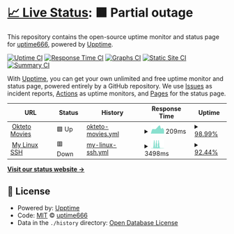 # [📈 Live Status](https://up.ferdi.js.cool): <!--live status--> **🟧 Partial outage**

This repository contains the open-source uptime monitor and status page for [uptime666](https://up.ferdi.js.cool), powered by [Upptime](https://github.com/upptime/upptime).

[![Uptime CI](https://github.com/uptime666/upptime/workflows/Uptime%20CI/badge.svg)](https://github.com/uptime666/upptime/actions?query=workflow%3A%22Uptime+CI%22)
[![Response Time CI](https://github.com/uptime666/upptime/workflows/Response%20Time%20CI/badge.svg)](https://github.com/uptime666/upptime/actions?query=workflow%3A%22Response+Time+CI%22)
[![Graphs CI](https://github.com/uptime666/upptime/workflows/Graphs%20CI/badge.svg)](https://github.com/uptime666/upptime/actions?query=workflow%3A%22Graphs+CI%22)
[![Static Site CI](https://github.com/uptime666/upptime/workflows/Static%20Site%20CI/badge.svg)](https://github.com/uptime666/upptime/actions?query=workflow%3A%22Static+Site+CI%22)
[![Summary CI](https://github.com/uptime666/upptime/workflows/Summary%20CI/badge.svg)](https://github.com/uptime666/upptime/actions?query=workflow%3A%22Summary+CI%22)

With [Upptime](https://upptime.js.org), you can get your own unlimited and free uptime monitor and status page, powered entirely by a GitHub repository. We use [Issues](https://github.com/uptime666/upptime/issues) as incident reports, [Actions](https://github.com/uptime666/upptime/actions) as uptime monitors, and [Pages](https://up.ferdi.js.cool) for the status page.

<!--start: status pages-->
<!-- This summary is generated by Upptime (https://github.com/upptime/upptime) -->
<!-- Do not edit this manually, your changes will be overwritten -->
<!-- prettier-ignore -->
| URL | Status | History | Response Time | Uptime |
| --- | ------ | ------- | ------------- | ------ |
| <img alt="" src="https://icons.duckduckgo.com/ip3/movies-linuxrun1.cloud.okteto.net.ico" height="13"> [Okteto Movies](https://movies-linuxrun1.cloud.okteto.net/) | 🟩 Up | [okteto-movies.yml](https://github.com/uptime666/upptime/commits/HEAD/history/okteto-movies.yml) | <details><summary><img alt="Response time graph" src="./graphs/okteto-movies/response-time-week.png" height="20"> 209ms</summary><br><a href="https://up.ferdi.js.cool/history/okteto-movies"><img alt="Response time 209" src="https://img.shields.io/endpoint?url=https%3A%2F%2Fraw.githubusercontent.com%2Fuptime666%2Fupptime%2FHEAD%2Fapi%2Fokteto-movies%2Fresponse-time.json"></a><br><a href="https://up.ferdi.js.cool/history/okteto-movies"><img alt="24-hour response time 163" src="https://img.shields.io/endpoint?url=https%3A%2F%2Fraw.githubusercontent.com%2Fuptime666%2Fupptime%2FHEAD%2Fapi%2Fokteto-movies%2Fresponse-time-day.json"></a><br><a href="https://up.ferdi.js.cool/history/okteto-movies"><img alt="7-day response time 209" src="https://img.shields.io/endpoint?url=https%3A%2F%2Fraw.githubusercontent.com%2Fuptime666%2Fupptime%2FHEAD%2Fapi%2Fokteto-movies%2Fresponse-time-week.json"></a><br><a href="https://up.ferdi.js.cool/history/okteto-movies"><img alt="30-day response time 209" src="https://img.shields.io/endpoint?url=https%3A%2F%2Fraw.githubusercontent.com%2Fuptime666%2Fupptime%2FHEAD%2Fapi%2Fokteto-movies%2Fresponse-time-month.json"></a><br><a href="https://up.ferdi.js.cool/history/okteto-movies"><img alt="1-year response time 209" src="https://img.shields.io/endpoint?url=https%3A%2F%2Fraw.githubusercontent.com%2Fuptime666%2Fupptime%2FHEAD%2Fapi%2Fokteto-movies%2Fresponse-time-year.json"></a></details> | <details><summary><a href="https://up.ferdi.js.cool/history/okteto-movies">98.99%</a></summary><a href="https://up.ferdi.js.cool/history/okteto-movies"><img alt="All-time uptime 98.99%" src="https://img.shields.io/endpoint?url=https%3A%2F%2Fraw.githubusercontent.com%2Fuptime666%2Fupptime%2FHEAD%2Fapi%2Fokteto-movies%2Fuptime.json"></a><br><a href="https://up.ferdi.js.cool/history/okteto-movies"><img alt="24-hour uptime 100.00%" src="https://img.shields.io/endpoint?url=https%3A%2F%2Fraw.githubusercontent.com%2Fuptime666%2Fupptime%2FHEAD%2Fapi%2Fokteto-movies%2Fuptime-day.json"></a><br><a href="https://up.ferdi.js.cool/history/okteto-movies"><img alt="7-day uptime 98.99%" src="https://img.shields.io/endpoint?url=https%3A%2F%2Fraw.githubusercontent.com%2Fuptime666%2Fupptime%2FHEAD%2Fapi%2Fokteto-movies%2Fuptime-week.json"></a><br><a href="https://up.ferdi.js.cool/history/okteto-movies"><img alt="30-day uptime 98.99%" src="https://img.shields.io/endpoint?url=https%3A%2F%2Fraw.githubusercontent.com%2Fuptime666%2Fupptime%2FHEAD%2Fapi%2Fokteto-movies%2Fuptime-month.json"></a><br><a href="https://up.ferdi.js.cool/history/okteto-movies"><img alt="1-year uptime 98.99%" src="https://img.shields.io/endpoint?url=https%3A%2F%2Fraw.githubusercontent.com%2Fuptime666%2Fupptime%2FHEAD%2Fapi%2Fokteto-movies%2Fuptime-year.json"></a></details>
| <img alt="" src="https://icons.duckduckgo.com/ip3/webmin-linuxrun1.cloud.okteto.net.ico" height="13"> [My Linux SSH](https://webmin-linuxrun1.cloud.okteto.net/) | 🟥 Down | [my-linux-ssh.yml](https://github.com/uptime666/upptime/commits/HEAD/history/my-linux-ssh.yml) | <details><summary><img alt="Response time graph" src="./graphs/my-linux-ssh/response-time-week.png" height="20"> 3498ms</summary><br><a href="https://up.ferdi.js.cool/history/my-linux-ssh"><img alt="Response time 3498" src="https://img.shields.io/endpoint?url=https%3A%2F%2Fraw.githubusercontent.com%2Fuptime666%2Fupptime%2FHEAD%2Fapi%2Fmy-linux-ssh%2Fresponse-time.json"></a><br><a href="https://up.ferdi.js.cool/history/my-linux-ssh"><img alt="24-hour response time 196" src="https://img.shields.io/endpoint?url=https%3A%2F%2Fraw.githubusercontent.com%2Fuptime666%2Fupptime%2FHEAD%2Fapi%2Fmy-linux-ssh%2Fresponse-time-day.json"></a><br><a href="https://up.ferdi.js.cool/history/my-linux-ssh"><img alt="7-day response time 3498" src="https://img.shields.io/endpoint?url=https%3A%2F%2Fraw.githubusercontent.com%2Fuptime666%2Fupptime%2FHEAD%2Fapi%2Fmy-linux-ssh%2Fresponse-time-week.json"></a><br><a href="https://up.ferdi.js.cool/history/my-linux-ssh"><img alt="30-day response time 3498" src="https://img.shields.io/endpoint?url=https%3A%2F%2Fraw.githubusercontent.com%2Fuptime666%2Fupptime%2FHEAD%2Fapi%2Fmy-linux-ssh%2Fresponse-time-month.json"></a><br><a href="https://up.ferdi.js.cool/history/my-linux-ssh"><img alt="1-year response time 3498" src="https://img.shields.io/endpoint?url=https%3A%2F%2Fraw.githubusercontent.com%2Fuptime666%2Fupptime%2FHEAD%2Fapi%2Fmy-linux-ssh%2Fresponse-time-year.json"></a></details> | <details><summary><a href="https://up.ferdi.js.cool/history/my-linux-ssh">92.44%</a></summary><a href="https://up.ferdi.js.cool/history/my-linux-ssh"><img alt="All-time uptime 92.44%" src="https://img.shields.io/endpoint?url=https%3A%2F%2Fraw.githubusercontent.com%2Fuptime666%2Fupptime%2FHEAD%2Fapi%2Fmy-linux-ssh%2Fuptime.json"></a><br><a href="https://up.ferdi.js.cool/history/my-linux-ssh"><img alt="24-hour uptime 80.57%" src="https://img.shields.io/endpoint?url=https%3A%2F%2Fraw.githubusercontent.com%2Fuptime666%2Fupptime%2FHEAD%2Fapi%2Fmy-linux-ssh%2Fuptime-day.json"></a><br><a href="https://up.ferdi.js.cool/history/my-linux-ssh"><img alt="7-day uptime 92.44%" src="https://img.shields.io/endpoint?url=https%3A%2F%2Fraw.githubusercontent.com%2Fuptime666%2Fupptime%2FHEAD%2Fapi%2Fmy-linux-ssh%2Fuptime-week.json"></a><br><a href="https://up.ferdi.js.cool/history/my-linux-ssh"><img alt="30-day uptime 92.44%" src="https://img.shields.io/endpoint?url=https%3A%2F%2Fraw.githubusercontent.com%2Fuptime666%2Fupptime%2FHEAD%2Fapi%2Fmy-linux-ssh%2Fuptime-month.json"></a><br><a href="https://up.ferdi.js.cool/history/my-linux-ssh"><img alt="1-year uptime 92.44%" src="https://img.shields.io/endpoint?url=https%3A%2F%2Fraw.githubusercontent.com%2Fuptime666%2Fupptime%2FHEAD%2Fapi%2Fmy-linux-ssh%2Fuptime-year.json"></a></details>

<!--end: status pages-->

[**Visit our status website →**](https://up.ferdi.js.cool)

## 📄 License

- Powered by: [Upptime](https://github.com/upptime/upptime)
- Code: [MIT](./LICENSE) © [uptime666](https://up.ferdi.js.cool)
- Data in the `./history` directory: [Open Database License](https://opendatacommons.org/licenses/odbl/1-0/)

